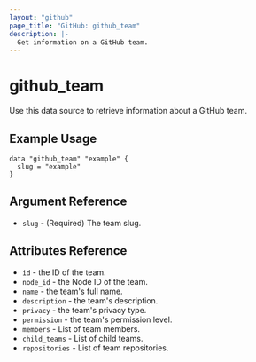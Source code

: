 ```yaml
---
layout: "github"
page_title: "GitHub: github_team"
description: |-
  Get information on a GitHub team.
---
```


# github\_team

Use this data source to retrieve information about a GitHub team.

## Example Usage

```hcl
data "github_team" "example" {
  slug = "example"
}
```

## Argument Reference

 * `slug` - (Required) The team slug.

## Attributes Reference

 * `id` - the ID of the team.
 * `node_id` - the Node ID of the team.
 * `name` - the team's full name.
 * `description` - the team's description.
 * `privacy` - the team's privacy type.
 * `permission` - the team's permission level.
 * `members` - List of team members.
 * `child_teams` - List of child teams.
 * `repositories` - List of team repositories.

